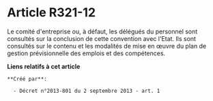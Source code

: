 # Article R321-12

Le comité d'entreprise ou, à défaut, les délégués du personnel sont consultés sur la conclusion de cette convention avec
l'Etat. Ils sont consultés sur le contenu et les modalités de mise en œuvre du plan de gestion prévisionnelle des emplois et
des compétences.

**Liens relatifs à cet article**

	**Créé par**:

	  - Décret n°2013-801 du 2 septembre 2013 - art. 1
